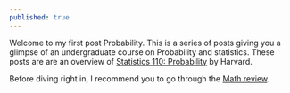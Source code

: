 ```yaml
---
published: true
---
```

Welcome to my first post Probability. This is a series of posts giving you a glimpse of an undergraduate course on Probability and statistics. These posts are are an overview of [Statistics 110: Probability](https://projects.iq.harvard.edu/stat110 "Statistics110:Probability") by Harvard.
<!--more-->

Before diving right in, I recommend you to go through the [Math review](https://projects.iq.harvard.edu/files/stat110/files/math_review_handout.pdf "Math Review").
